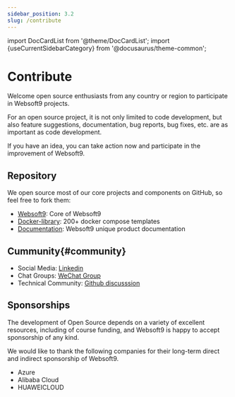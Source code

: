 ```yaml
---
sidebar_position: 3.2
slug: /contribute
---
```


import DocCardList from '@theme/DocCardList';
import {useCurrentSidebarCategory} from '@docusaurus/theme-common';

# Contribute

Welcome open source enthusiasts from any country or region to participate in Websoft9 projects.

For an open source project, it is not only limited to code development, but also feature suggestions, documentation, bug reports, bug fixes, etc. are as important as code development.  

If you have an idea, you can take action now and participate in the improvement of Websoft9.  


## Repository

We open source most of our core projects and components on GitHub, so feel free to fork them:

- [Websoft9](https://github.com/Websoft9/websoft9): Core of Websoft9
- [Docker-library](https://github.com/Websoft9/docker-library): 200+ docker compose templates
- [Documentation](https://github.com/Websoft9/doc.websoft9.com): Websoft9 unique product documentation

## Cummunity{#community}

- Social Media: [Linkedin](https://www.linkedin.com/company/websoft9)
- Chat Groups: [WeChat Group](https://libs.websoft9.com/Websoft9/feature/icon-userchatgroup-websoft9.png)
- Technical Community: [Github discusssion](https://github.com/Websoft9/websoft9/discussions)

## Sponsorships

The development of Open Source depends on a variety of excellent resources, including of course funding, and Websoft9 is happy to accept sponsorship of any kind.  

We would like to thank the following companies for their long-term direct and indirect sponsorship of Websoft9.  

- Azure
- Alibaba Cloud
- HUAWEICLOUD
